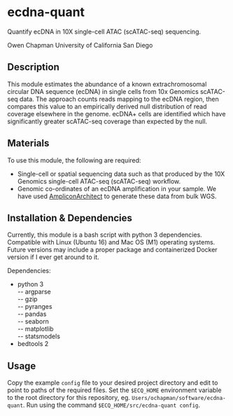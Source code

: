 # ecdna-quant

Quantify ecDNA in 10X single-cell ATAC (scATAC-seq) sequencing.

Owen Chapman
University of California San Diego

## Description

This module estimates the abundance of a known extrachromosomal circular DNA sequence (ecDNA) in single cells from 10x Genomics scATAC-seq data. The approach counts reads mapping to the ecDNA region, then compares this value to an empirically derived null distribution of read coverage elsewhere in the genome. ecDNA+ cells are identified which have significantly greater scATAC-seq coverage than expected by the null. 

## Materials

To use this module, the following are required:
- Single-cell or spatial sequencing data such as that produced by the 10X Genomics single-cell ATAC-seq (scATAC-seq) workflow. 
- Genomic co-ordinates of an ecDNA amplification in your sample. We have used [AmpliconArchitect](https://github.com/AmpliconSuite/AmpliconArchitect) to generate these data from bulk WGS.  

## Installation & Dependencies

Currently, this module is a bash script with python 3 dependencies. Compatible with Linux (Ubuntu 16) and Mac OS (M1) operating systems. Future versions may include a proper package and containerized Docker version if I ever get around to it.

Dependencies:

- python 3  
-- argparse  
-- gzip  
-- pyranges  
-- pandas  
-- seaborn  
-- matplotlib  
-- statsmodels  
- bedtools 2  

## Usage

Copy the example `config` file to your desired project directory and edit to point to paths of the required files. Set the `$ECQ_HOME` environment variable to the root directory for this repository, eg. `Users/ochapman/software/ecdna-quant`. Run using the command `$ECQ_HOME/src/ecdna-quant config`.
